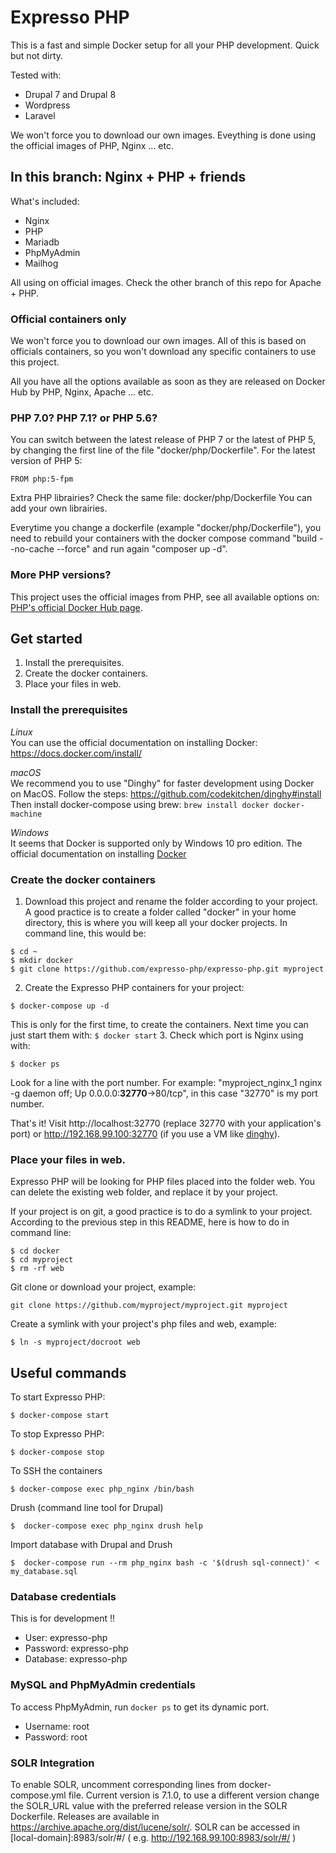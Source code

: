 # Expresso PHP

This is a fast and simple Docker setup for all your PHP development. Quick but not dirty. 

Tested with:

* Drupal 7 and Drupal 8
* Wordpress
* Laravel

We won't force you to download our own images. Eveything is done using the official images of PHP, Nginx ... etc.

## In this branch: Nginx + PHP + friends

What's included:

  - Nginx
  - PHP
  - Mariadb
  - PhpMyAdmin
  - Mailhog

All using on official images.
Check the other branch of this repo for Apache + PHP.

### Official containers only
We won't force you to download our own images.
All of this is based on officials containers, so you won't download any specific containers to use this project. 

All you have all the options available as soon as they are released on Docker Hub by PHP, Nginx, Apache ... etc.

### PHP 7.0? PHP 7.1? or PHP 5.6?
You can switch between the latest release of PHP 7 or the latest of PHP 5, by
changing the first line of the file "docker/php/Dockerfile". For the latest version of PHP 5:
```
FROM php:5-fpm
```

Extra PHP librairies?
Check the same file: docker/php/Dockerfile
You can add your own librairies.

Everytime you change a dockerfile (example "docker/php/Dockerfile"), you need to rebuild your containers with the docker compose command "build --no-cache --force" and run again "composer up -d".

### More PHP versions?
This project uses the official images from PHP, see all available options on: [PHP's official Docker Hub page](https://hub.docker.com/_/php/).

## Get started
1. Install the prerequisites.
2. Create the docker containers.
3. Place your files in web.

### Install the prerequisites
*Linux*  
You can use the official documentation on installing Docker: https://docs.docker.com/install/

*macOS*  
We recommend you to use "Dinghy" for faster development using Docker on MacOS.
Follow the steps: https://github.com/codekitchen/dinghy#install  
Then install docker-compose using brew:
``
brew install docker docker-machine
``

*Windows*  
It seems that Docker is supported only by Windows 10 pro edition. The official documentation on installing 
[Docker](https://docs.docker.com/install/)

### Create the docker containers
1. Download this project and rename the folder according to your project.
A good practice is to create a folder called "docker" in your home directory, this is where you will keep all your docker projects. In command line, this would be:
```
$ cd ~
$ mkdir docker
$ git clone https://github.com/expresso-php/expresso-php.git myproject
```
2. Create the Expresso PHP containers for your project:
```
$ docker-compose up -d
```
This is only for the first time, to create the containers. Next time you can just start them with:
``
$ docker start
``
3. Check which port is Nginx using with:
```
$ docker ps
```
Look for a line with the port number. For example: "myproject_nginx_1        nginx -g daemon off;            Up      0.0.0.0:**32770**->80/tcp", in this case "32770" is my port number.

That's it! Visit http://localhost:32770 (replace 32770 with your application's port) or http://192.168.99.100:32770 (if you use a VM like [dinghy](https://github.com/codekitchen/dinghy)).

### Place your files in web.
Expresso PHP will be looking for PHP files placed into the folder web.
You can delete the existing web folder, and replace it by your project.

If your project is on git, a good practice is to do a symlink to your project. According to the previous step in this README, here is how to do in command line:
```
$ cd docker
$ cd myproject
$ rm -rf web
```
Git clone or download your project, example:
```
git clone https://github.com/myproject/myproject.git myproject
```
Create a symlink with your project's php files and web, example:
```
$ ln -s myproject/docroot web
```

## Useful commands
To start Expresso PHP:
```
$ docker-compose start
```

To stop Expresso PHP:
```
$ docker-compose stop
```

To SSH the containers
```
$ docker-compose exec php_nginx /bin/bash
```

Drush (command line tool for Drupal)
```
$  docker-compose exec php_nginx drush help
```

Import database with Drupal and Drush
```
$  docker-compose run --rm php_nginx bash -c '$(drush sql-connect)' < my_database.sql
```

### Database credentials
This is for development !!

* User: expresso-php
* Password: expresso-php
* Database: expresso-php

### MySQL and PhpMyAdmin credentials
To access PhpMyAdmin, run `docker ps` to get its dynamic port.
* Username: root
* Password: root

### SOLR Integration
To enable SOLR, uncomment corresponding lines from docker-compose.yml file.
Current version is 7.1.0, to use a different version change the SOLR_URL value with the preferred release version in the SOLR Dockerfile. Releases are available in https://archive.apache.org/dist/lucene/solr/.
SOLR can be accessed in [local-domain]:8983/solr/#/ ( e.g. http://192.168.99.100:8983/solr/#/ )
